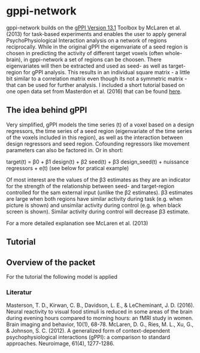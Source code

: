 # gppi-network

gppi-network builds on the [gPPI Version 13.1](https://www.nitrc.org/projects/gppi) Toolbox by McLaren et al. (2013) for task-based experiments and enables the user to apply general PsychoPhysiological Interaction analysis on a network of regions reciprocally. While in the original gPPI the eigenvariate of a seed region is chosen in predicting the activity of different target voxels (often whole-brain), in gppi-network a set of regions can be choosen. There eigenvariates will then be extracted and used as seed- as well as target-region for gPPI analysis. This results in an individual square matrix - a little bit similar to a correlation matrix even though its not a symmetric matrix - that can be used for further analysis. I included a short tutorial based on one open data set from Masterdon et al. (2016) that can be found [here](https://openneuro.org/datasets/ds004656/versions/1.0.0). 

## The idea behind gPPI
Very simplified, gPPI models the time series (t) of a voxel based on a design regressors, the time series of a seed region (eigenvariate of the time series of the voxels included in this region), as well as the interaction between design regressors and seed region. Cofounding regressors like movement parameters can also be factored in. Or in short:

  target(t) = β0 + β1 design(t) + β2 seed(t) + β3 design_seed(t) + nuissance regressors + e(t)         (see below for pratical example)

Of most interest are the values of the β3 estimates as they are an indicator for the strength of the relationship between seed- and target-region controlled for the sam external input (unlike the β2 estimates). β3 estimates are large when both regions have similar activity during task (e.g. when picture is shown) and unsimilar activity during control (e.g. when black screen is shown). Similar activity during control will decrease β3 estimate.

For a more detailed explanation see McLaren et al. (2013)


## Tutorial


## Overview of the packet



For the tutorial the following model is applied

### Literatur
Masterson, T. D., Kirwan, C. B., Davidson, L. E., & LeCheminant, J. D. (2016). Neural reactivity to visual food stimuli is reduced in some areas of the brain during evening hours compared to morning hours: an fMRI study in women. Brain imaging and behavior, 10(1), 68-78.
McLaren, D. G., Ries, M. L., Xu, G., & Johnson, S. C. (2012). A generalized form of context-dependent psychophysiological interactions (gPPI): a comparison to standard approaches. Neuroimage, 61(4), 1277-1286.
